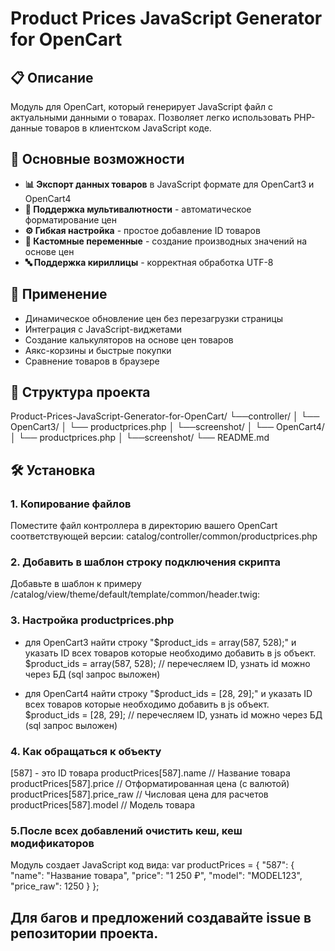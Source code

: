 # Product Prices JavaScript Generator for OpenCart

## 📋 Описание

Модуль для OpenCart, который генерирует JavaScript файл с актуальными данными о товарах. Позволяет легко использовать PHP-данные товаров в клиентском JavaScript коде.

## 🚀 Основные возможности

- **📊 Экспорт данных товаров** в JavaScript формате  для OpenCart3 и OpenCart4
- **💱 Поддержка мультивалютности** - автоматическое форматирование цен
- **⚙️ Гибкая настройка** - простое добавление ID товаров
- **🔧 Кастомные переменные** - создание производных значений на основе цен
- **🔤 Поддержка кириллицы** - корректная обработка UTF-8

## 🎯 Применение

- Динамическое обновление цен без перезагрузки страницы
- Интеграция с JavaScript-виджетами
- Создание калькуляторов на основе цен товаров
- Аякс-корзины и быстрые покупки
- Сравнение товаров в браузере

## 📁 Структура проекта
Product-Prices-JavaScript-Generator-for-OpenCart/
└──controller/
│      └── OpenCart3/
│              └── productprices.php
│               └──screenshot/
│      └── OpenCart4/
│              └── productprices.php
│              └──screenshot/
└── README.md

## 🛠 Установка

### 1. Копирование файлов
Поместите файл контроллера в директорию вашего OpenCart соответствующей версии:
catalog/controller/common/productprices.php

### 2. Добавить в шаблон строку подключения скрипта
Добавьте в шаблон к примеру /catalog/view/theme/default/template/common/header.twig:
<script src="index.php?route=common/productprices"></script>

### 3. Настройка productprices.php
- для OpenCart3 найти строку "$product_ids = array(587, 528);" и указать ID всех товаров которые необходимо добавить в js объект. 
$product_ids = array(587, 528); // перечесляем ID, узнать id можно через БД (sql запрос выложен)

- для OpenCart4 найти строку "$product_ids = [28, 29];" и указать ID всех товаров которые необходимо добавить в js объект. 
$product_ids = [28, 29]; // перечесляем ID, узнать id можно через БД (sql запрос выложен)

### 4. Как обращаться к объекту
[587] - это ID товара
productPrices[587].name      // Название товара
productPrices[587].price     // Отформатированная цена (с валютой)
productPrices[587].price_raw // Числовая цена для расчетов
productPrices[587].model     // Модель товара

### 5.После всех добавлений очистить кеш, кеш модификаторов
Модуль создает JavaScript код вида:
var productPrices = {
    "587": {
        "name": "Название товара",
        "price": "1 250 ₽",
        "model": "MODEL123",
        "price_raw": 1250
    }
};

## Для багов и предложений создавайте issue в репозитории проекта.
